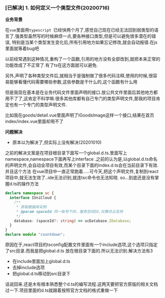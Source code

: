 ### [已解决] 1. 如何定义一个类型文件(20200716)

**业务背景**

在`vue`里面用`typescript
`已经快两个月了,感觉自己现在已经无法回到弱类型的语言了.强类型虽然写的时候麻烦一点,要各种接口类型,但是可以避免很多潜在的错误,
特别是当某个类型发生变化后,所有引用地方如果忘记修改,就会自动报错.在js里面就等着bug吧

以前经常遇到这种情况,重构了一个函数,引用的地方没有全部改到,就把本来正常的功能改成了不正常了.有了ts在这方面就可以避免.

另外,声明了各种类型文件后,就相当于是强制做了很多代码注释,使用的时候,很容易能够看懂代码需要哪些参数,这些参数是干什么的,这个函数有什么用

但是我现在基本是在业务代码文件里面声明的接口.放公共文件里面后其他地方都用不了了,这肯定不科学嘛.很多其他库都有自己专门的类型声明文件,那我的项目肯定也有一个专门的类型声明文件.

比如我在goods/detail.vue里面声明了IGoodsImage这样一个接口,结果在首页index/index.vue里面却用不了

**问题解决**
- 原本以为解决了,但实际上没有解决(20201010)

之前的解决文案是在项目根目录下面写一个global.d.ts.里面写上namespace,namespace下面再写上interface
.之前的认为是,以global.d.ts命名的声明文件,会自动全项目有效,而某个目录下面的index.d.ts会在当前目录下有效.并且这个方法
在vue项目中一直正常跑着.....可今天,把这个声明文件,复制到react项目中,就无法生效了..ide无法识别,就连tsc命令也无法知晓.
so...到底还是没有掌握d.ts的操作方法

```typescript
declare namespace uc {
  interface IUniCloud {
    /**
     * 获取数据库实例
     * @param spaceId 同一账号下的，服务空间ID,仅腾讯云支持
     */
    database: (spaceId?: string) => ucDatabase.IDatabase;
  }
}
declare module "countdown";
```

原因在于,react项目的tsconfig配置文件里面有一个include选项,这个选项只指定了src目录.而我是把global.d.ts
放在根目录下面的.所以无法识别.解决方法有3
- 在include里面加上global.d.ts
- 去掉include选项
- 把global.d.ts移动到src目录下

话说回来.还是木有根本熟悉整个d.ts的编写流程.这两天要把官方原版的相关文档过一下.项目里面的d.ts就跟着按照官方文档的格式重做一下
